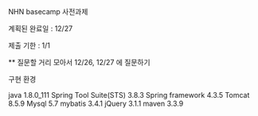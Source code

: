 NHN basecamp 사전과제

계획된 완료일 : 12/27

제출 기한 : 1/1

** 질문할 거리 모아서 12/26, 12/27 에 질문하기

구현 환경

java 1.8.0_111
Spring Tool Suite(STS) 3.8.3
Spring framework 4.3.5
Tomcat 8.5.9
Mysql 5.7
mybatis 3.4.1
jQuery 3.1.1
maven 3.3.9